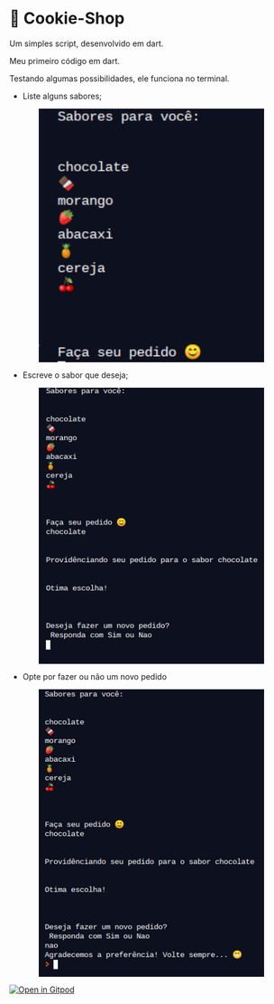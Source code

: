 # 🍩 Cookie-Shop

Um simples script, desenvolvido em dart.

Meu primeiro código em dart.

Testando algumas possibilidades, ele funciona no terminal.

* Liste alguns sabores;

<p align="center"> 
  <img src="https://github.com/KelvinLopes/Cookie-Shop-/blob/master/screenshots/Screenshot%202020-10-12%20at%2018.02.18.png"      width="400" heigth="400" align="center" alt="Cookie-Shop"/>
 </p>


* Escreve o sabor que deseja;


<p align="center"> 
  <img src="https://github.com/KelvinLopes/Cookie-Shop-/blob/master/screenshots/Screenshot%202020-10-12%20at%2018.02.52.png"      width="400" heigth="400" align="center" alt="Cookie-Shop"/>
 </p>


* Opte por fazer ou não um novo pedido

<p align="center"> 
  <img src="https://github.com/KelvinLopes/Cookie-Shop-/blob/master/screenshots/Screenshot%202020-10-12%20at%2018.03.15.png"      width="400" heigth="400" align="center" alt="Cookie-Shop"/>
 </p>

[![Open in Gitpod](https://gitpod.io/button/open-in-gitpod.svg)](https://github.com/KelvinLopes/Cookie-Shop-/)
